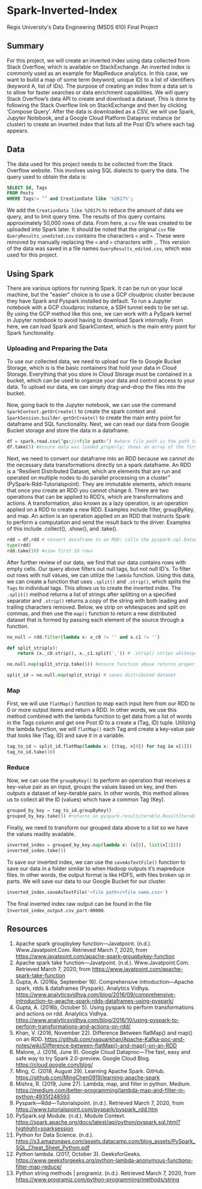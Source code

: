 # Spark-Inverted-Index
Regis University's Data Engineering (MSDS 610) Final Project

## Summary

For this project, we will create an inverted index using data collected from Stack Overflow, which is available on StackExchange. An inverted index is commonly used as an example for MapReduce analytics. In this case, we want to build a map of some term (keyword, unique ID) to a list of identifiers (keyword A, list of IDs). The purpose of creating an index from a data set is to allow for faster searches or data enrichment capabilities. We will query Stack Overflow’s data API to create and download a dataset. This is done by following the Stack Overflow link on StackExchange and then by clicking ‘Compose Query’. After the data is downloaded as a CSV, we will use Spark, Jupyter Notebook, and a Google Cloud Platform Dataproc instance (or cluster) to create an inverted index that lists all the Post ID’s where each tag appears. 

## Data

The data used for this project needs to be collected from the Stack Overflow website. This involves using SQL dialects to query the data. The query used to obtain the data is:

```sql
SELECT Id, Tags
FROM Posts
WHERE Tags!= ‘’ and CreationDate like '%2017%';
```

We add the `CreationData like %2017%` to reduce the amount of data we query, and to limit query time. The results of this query contains approximately 50,000 rows of data. From here, a `csv` file was created to be uploaded into Spark later. It should be noted that the original `csv` file `QueryResults_unedited.csv` contains the characters `<` and `>`. These were removed by manually replacing the `<` and `>` characters with `,`. This version of the data was saved in a file names `QueryResults_edited.csv`, which was used for this project.

## Using Spark

There are various options for running Spark. It can be run on your local machine, but the "easier" choice is to use a GCP cloudproc cluster because they have Spark and Pyspark installed by default. To run a Jupyter notebook with a GCP cloudproc instance, a SSH tunnel eeds to be set up. By using the GCP method like this one, we can work with a PySpark kernel in Jupyter notebook to avoid having to download Spark internally. From here, we can load Spark and SparkContext, which is the main entry point for Spark functionality.

### Uploading and Preparing the Data

To use our collected data, we need to upload our file to Google Bucket Storage, which is is the basic containers that hold your data in Cloud Storage. Everything that you store in Cloud Storage must be contained in a bucket, which can be used to organize your data and control access to your data. To upload our data, we can simply drag-and-drop the files into the bucket. 

Now, going back to the Jupyter notebook, we can use the command `SparkContext.getOrCreate()` to create the spark context and `SparkSession.builder.getOrCreate()` to create the main entry point for dataframe and SQL functionality. Next, we can read our data from Google Bucket storage and store the data in a dataframe. 

```python
df = spark.read.csv(‘gs://<file path>’) #where file path is the path to the dataproc bucket
df.take(5) #ensure data was loaded properly; shows an array of the first 5 elements of the dataframe
```

Next, we need to convert our dataframe into an RDD because we cannot do the necessary data transformations directly on a spark dataframe. An RDD is a “Resilient Distributed Dataset, which are elements that are run and operated on multiple nodes to do parallel processing on a cluster” (PySpark-Rdd-Tutorialspoint). They are immutable elements, which means that once you create an RDD you cannot change it. There are two operations that can be applied to RDD’s, which are transformations and actions. A transformation, also known as a lazy operation, is an operation applied on a RDD to create a new RDD. Examples include filter, groupByKey, and map. An action is an operation applied on an RDD that instructs Spark to perform a computation and send the result back to the driver. Examples of this include .collect(), .show(), and .take().

```python
rdd = df.rdd # convert dataframe to an RDD; calls the pyspark.sql.DataFrame.rdd() (each row is a list of key-value pairs)
type(rdd)
rdd.take(10) #view first 10 rows
```

After further review of our data, we find that our data contains rows with empty cells. Our query above filters out null tags, but not null ID's. To filter out rows with null values, we can utilize the `lambda` function. Using this data, we can create a function that uses `.split()` and `.strip()`, which splits the `Tags` to individual tags. This allows us to create the inverted index. The `.split()` method returns a list of strings after splitting on a specified separator and `.strip()` returns a copy of the string with both leading and trailing characters removed. Below, we strip on whitespaces and split on commas, and then use the `map()` function to return a new distributed dataset that is formed by passing each element of the source through a function. 


```python
no_null = rdd.filter(lambda x: x_c0 != '' and x.c1 != '')

def split_strip(x):
    return (x._c0.strip(), x._c1.split(',')) # .strip() strips whitespaces, and .split(',') splits on commas 

no.null.map(split_strip.take(5)) #ensure function above returns proper data

split_id = no.null.map(split_strip) # saves distributed dataset
```

### Map

First, we will use `flatMap()` function to map each input item from our RDD to 0 or more output items and return a RDD. In other words, we use this method combined with the lambda function to get data from a list of words in the Tags column and get one Post ID to a create a (Tag, ID) tuple. Utilizing the lambda function, we will `flatMap()` each Tag and create a key-value pair that looks like (Tag, ID) and save it in a variable.  

```python
tag_to_id = split_id.flatMap(lambda x: [(tag, x[0]) for tag in x[1]])
tag_to_id.take(10)
```

### Reduce

Now, we can use the `groupByKey()` to perform an operation that receives a key-value pair as an input, groups the values based on key, and then outputs a dataset of key-iterable pairs. In other words, this method allows us to collect all the ID (values) which have a common Tag (Key).

```python
grouped_by_key = tag_to_id.groupByKey()
grouped_by_key.take(5) #returns an pyspark.resultiterable.ResultIterable object
```
Finally, we need to transform our grouped data above to a list so we have the values readily available.

```python
inverted_index = grouped_by_key.map(lambda x: (x[0], list(x[1])))
inverted_index.take(5)
```

To save our inverted index, we can use the `saveAsTextFile()` function to save our data in a folder similar to when Hadoop outputs it’s mapreduce files. In other words, the output format is like HDFS, with files broken up in parts. We will save our data to our Google Bucket for our cluster. 

```python
inverted_index.saveAsTextFile('<file path>/<file name.csv>')
```

The final inverted index raw output can be found in the file `Inverted_index_output.csv_part-00000`.

## Resources

1. Apache spark groupbykey function—Javatpoint. (n.d.). Www.Javatpoint.Com. Retrieved March 7, 2020, from https://www.javatpoint.com/apache-spark-groupbykey-function
2. Apache spark take function—Javatpoint. (n.d.). Www.Javatpoint.Com. Retrieved March 7, 2020, from https://www.javatpoint.com/apache-spark-take-function
3. Gupta, A. (2016a, September 16). Comprehensive introduction—Apache spark, rdds & dataframes (Pyspark). Analytics Vidhya. https://www.analyticsvidhya.com/blog/2016/09/comprehensive-introduction-to-apache-spark-rdds-dataframes-using-pyspark/
4. Gupta, A. (2016b, October 5). Using pyspark to perform transformations and actions on rdd. Analytics Vidhya. https://www.analyticsvidhya.com/blog/2016/10/using-pyspark-to-perform-transformations-and-actions-on-rdd/
5. Khan, V. (2016, November 22). Difference Between flatMap() and map() on an RDD. https://github.com/vaquarkhan/Apache-Kafka-poc-and-notes/wiki/Difference-between-flatMap()-and-map()-on-an-RDD
6. Malone, J. (2016, June 9). Google Cloud Dataproc—The fast, easy and safe way to try Spark 2.0-preview. Google Cloud Blog. https://cloud.google.com/blog/
7. Ming, C. (2018, August 29). Learning Apache Spark. GitHub. https://github.com/MingChen0919/learning-apache-spark
8. Mishra, R. (2019, June 27). Lambda, map, and filter in python. Medium. https://medium.com/better-programming/lambda-map-and-filter-in-python-4935f248593
9. Pyspark—Rdd—Tutorialspoint. (n.d.). Retrieved March 7, 2020, from https://www.tutorialspoint.com/pyspark/pyspark_rdd.htm
10. PySpark.sql Module. (n.d.). Module Context. https://spark.apache.org/docs/latest/api/python/pyspark.sql.html?highlight=sparksession
11. Python for Data Science. (n.d.). https://s3.amazonaws.com/assets.datacamp.com/blog_assets/PySpark_SQL_Cheat_Sheet_Python.pdf
12. Python lambda. (2017, October 3). GeeksforGeeks. https://www.geeksforgeeks.org/python-lambda-anonymous-functions-filter-map-reduce/
13. Python string methods | programiz. (n.d.). Retrieved March 7, 2020, from https://www.programiz.com/python-programming/methods/string

